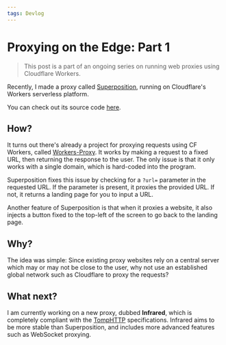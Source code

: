 ```yaml
---
tags: Devlog
---
```


# Proxying on the Edge: Part 1

> This post is a part of an ongoing series on running web proxies using Cloudflare Workers.

Recently, I made a proxy called [Superposition](https://superposition.bomberfish.ca), running on Cloudflare's Workers serverless platform.

You can check out its source code [here](https://github.com/BomberFish/Superposition).

## How?

It turns out there's already a project for proxying requests using CF Workers, called [Workers-Proxy](https://github.com/aD4wn/Workers-Proxy). It works by making a request to a fixed URL, then returning the response to the user. The only issue is that it only works with a single domain, which is hard-coded into the program.

Superposition fixes this issue by checking for a `?url=` parameter in the requested URL. If the parameter is present, it proxies the provided URL. If not, it returns a landing page for you to input a URL.

Another feature of Superposition is that when it proxies a website, it also injects a button fixed to the top-left of the screen to go back to the landing page.

## Why?

The idea was simple: Since existing proxy websites rely on a central server which may or may not be close to the user, why not use an established global network such as Cloudflare to proxy the requests?

## What next?

I am currently working on a new proxy, dubbed **Infrared**, which is completely compliant with the [TompHTTP](https://tomp.app) specifications. Infrared aims to be more stable than Superposition, and includes more advanced features such as WebSocket proxying.
